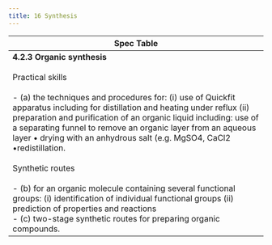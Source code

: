 ```yaml
---
title: 16 Synthesis
---
```


| Spec Table                                                                                                                                                                                                                                                                                                                                                                                                                                                                                                                                                                                                                                                                     |
| ------------------------------------------------------------------------------------------------------------------------------------------------------------------------------------------------------------------------------------------------------------------------------------------------------------------------------------------------------------------------------------------------------------------------------------------------------------------------------------------------------------------------------------------------------------------------------------------------------------------------------------------------------------------------------ |
| **4.2.3 Organic synthesis**<br><br>Practical skills<br><br>- (a) the techniques and procedures for: (i) use of Quickfit apparatus including for distillation and heating under reflux (ii) preparation and purification of an organic liquid including: use of a separating funnel to remove an organic layer from an aqueous layer • drying with an anhydrous salt (e.g. MgSO4, CaCl2 •redistillation.<br><br>Synthetic routes<br><br>- (b) for an organic molecule containing several functional groups: (i) identification of individual functional groups (ii) prediction of properties and reactions<br>- (c) two-stage synthetic routes for preparing organic compounds. |
